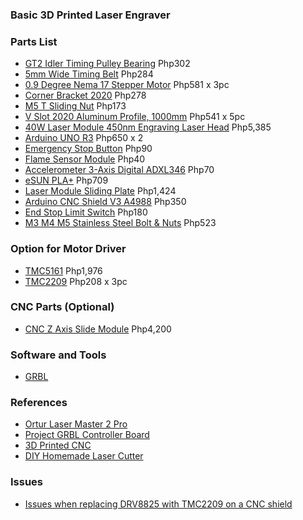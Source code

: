 ### Basic 3D Printed Laser Engraver

### Parts List
- [GT2 Idler Timing Pulley Bearing](https://www.lazada.com.ph/products/gt2-idler-timing-pulley-bearing-20t20-tooth-5mm-bore-20-teeth-suitable-for-6mm-belt-reprap-3d-printer10pcs-i2825875971-s13692364929.html) Php302
- [5mm Wide Timing Belt](https://www.lazada.com.ph/products/8pcs-5mm-20-teeth-aluminum-timing-pulley-wheel5-meters-rubber-gt2-2mm-pitch-6mm-wide-timing-belt-for-3d-printer-cnc-i2745526312-s13168326429.html) Php284
- [0.9 Degree Nema 17 Stepper Motor](https://www.lazada.com.ph//products/i2810404417-s13590314704.html) Php581 x 3pc
- [Corner Bracket 2020](https://www.lazada.com.ph/products/50pcs-corner-bracket-2020-series-aluminum-profile-connector-set-for-6mm-slot-aluminum-profile-accessories-i2826543809-s13695440665.html) Php278
- [M5 T Sliding Nut](https://www.lazada.com.ph/products/50pcs-m5-t-sliding-nut-zin-plated-carbon-steel-t-sliding-nut-for-2020-aluminum-profile-intl-i229771956-s307567470.html) Php173
- [V Slot 2020 Aluminum Profile, 1000mm](https://www.lazada.com.ph//products/i2210806312-s9941186540.html) Php541 x 5pc
- [40W Laser Module 450nm Engraving Laser Head](https://www.lazada.com.ph/products/40w-laser-module-450nm-engraving-laser-head-high-precision-engraving-metal-wood-acrylic-for-laser-engraving-machine-cnc-router-cutting-machine-i2292780735-s10360234438.html) Php5,385
- [Arduino UNO R3](https://www.lazada.com.ph/products/arduino-uno-r3-development-board-atmega328p-ch340-ch340g-with-straight-pin-header-and-cable-i5989135-s7586615.html) Php650 x 2
- [Emergency Stop Button](https://www.lazada.com.ph/products/emergency-stop-button-lay37-11zs-y090-11zs-lay7-11zs-mushroom-head-emergency-stop-self-locking-button-switch-i2711706353-s12970203178.html) Php90
- [Flame Sensor Module](https://www.lazada.com.ph//products/i1364312412-s5032006885.html?spm=a2o4l.cart.0.0.44923e171uvdk3&urlFlag=true) Php40
- [Accelerometer 3-Axis Digital ADXL346](https://www.lazada.com.ph//products/i1943961162-s8375303633.html) Php70
- [eSUN PLA+](https://www.lazada.com.ph/products/esun-pla-white-black-grey-red-green-blue-yellow-orange-filament-175mm-pla-plus-1kg-spool-for-creality-3d-printer-i142176157-s7086454004.html) Php709
- [Laser Module Sliding Plate](https://www.lazada.com.ph/products/new-laser-module-sliding-platelaser-head-sliding-rack-i2596085879-s12211980671.html) Php1,424
- [Arduino CNC Shield V3 A4988](https://www.lazada.com.ph//products/i107530493-s108659206.html) Php350
- [End Stop Limit Switch](https://www.lazada.com.ph/products/5pcs-3d-printer-accessories-xyz-axis-end-stop-limit-switch-3pin-no-nc-control-easy-to-use-micro-switch-for-cr-10-series-ender-3-i1053022537-s3570172648.html) Php180
- [M3 M4 M5 Stainless Steel Bolt & Nuts](https://www.lazada.com.ph/products/manzan-500pcs-m3-m4-m5-stainless-steel-a2-iso7380-button-head-hex-bolts-hexagon-socket-screws-with-nuts-assortment-kit-i345032537-s779574023.html) Php523

### Option for Motor Driver
- [TMC5161](https://www.lazada.com.ph/products/3d-printer-motherboard-accessories-tmc5161-driver-inline-tweezer-kit-x5pcs-nema1723-i2595229384-s12206325203.html) Php1,976
- [TMC2209](https://www.lazada.com.ph//products/i2930575590-s14268391082.html) Php208 x 3pc

### CNC Parts (Optional)
- [CNC Z Axis Slide Module](https://www.lazada.com.ph/products/cnc-z-axis-slide-module-screw-slide-table-linear-rail-guidefor-cnc-3018-pro-router-compatible-with-300w500w-spindle-i2367421583-s10767394406.html) Php4,200

### Software and Tools
- [GRBL](https://github.com/grbl/grbl/tree/master/grbl)

### References
- [Ortur Laser Master 2 Pro](https://ortur.net/collections/laser-engraving-machine/products/laser-master-2-pro?variant=42164587790569)
- [Project GRBL Controller Board](https://simple-ee.com/2018/06/20/project-grbl-controller-board)
- [3D Printed CNC](https://www.youtube.com/watch?v=pEeF-ISdExM)
- [DIY Homemade Laser Cutter](https://www.youtube.com/watch?v=-JBIMSJ--v8)

### Issues
- [Issues when replacing DRV8825 with TMC2209 on a CNC shield](https://forum.arduino.cc/t/issues-when-replacing-drv8825-with-tmc2209-on-a-cnc-shield/897598)
